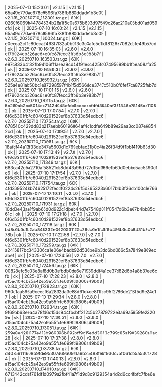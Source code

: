 | 2025-07-10 15:23:01 | v2.1.15 | v2.1.15 | 65a49c770ae678c9596fa738fb880ddade1b3c09 | v2.1.15_20250710_152301.tar.gz | 60K | 0260f6069b44784534b28a1f5c0a675b693d97549c26ac210a08bd01ad059cfd | ok |
| 2025-07-10 16:00:24 | v2.1.15 | v2.1.15 | 65a49c770ae678c9596fa738fb880ddade1b3c09 | v2.1.15_20250710_160024.tar.gz | 60K | e0eeca2cf1e80eca2463f7f32a0b013c3c3afc5c1fdf812657082dcfe49b57cd | ok |
| 2025-07-10 16:35:03 | v2.6.0 | v2.6.0 | ef79024cb326ac64e0fc87fecc3ffb6b3e983b7f | v2.6.0_20250710_163503.tar.gz | 60K | e97c833b4132fb94106ff1aeea9cd44f91ecc425fc07495699bb1fbea08afa25 | ok |
| 2025-07-10 16:59:32 | v2.6.0 | v2.6.0 | ef79024cb326ac64e0fc87fecc3ffb6b3e983b7f | v2.6.0_20250710_165932.tar.gz | 60K | 525a4e81ab50bc1e87298597f4b1f5d566dce3747c510b0f6fef7ca8725fab7d | ok |
| 2025-07-10 17:01:15 | v2.6.0 | v2.6.0 | ef79024cb326ac64e0fc87fecc3ffb6b3e983b7f | v2.6.0_20250710_170115.tar.gz | 60K | 5c260ab2ce5014ee7142d048efde6cececcfdfd8549af351846c78145ac11052 | ok |
| 2025-07-10 17:07:54 | v2.7.0 | v2.7.0 | 6f6d6301fb7c6040d291529ef8b37633d54edbc6 | v2.7.0_20250710_170754.tar.gz | 60K | 678540c429dd83b217aebb60196864af4c1cdfe649b89e29aa3cc087e68542cd | ok |
| 2025-07-10 17:09:51 | v2.7.0 | v2.7.0 | 6f6d6301fb7c6040d291529ef8b37633d54edbc6 | v2.7.0_20250710_170951.tar.gz | 60K | 18afdf44a13f33de347a5600d1c769ebfac21b0c4fa26f34d9f1bb1419b63d30 | ok |
| 2025-07-10 17:13:49 | v2.7.0 | v2.7.0 | 6f6d6301fb7c6040d291529ef8b37633d54edbc6 | v2.7.0_20250710_171349.tar.gz | 60K | 683ca42c5a2710af58521cb8dd43a96d727df5d366efb60d0ebbc5ac5390c1c6 | ok |
| 2025-07-10 17:17:54 | v2.7.0 | v2.7.0 | 6f6d6301fb7c6040d291529ef8b37633d54edbc6 | v2.7.0_20250710_171754.tar.gz | 60K | 4fd3695248b74625172fecdf0224c26f5d865323b6017b1b3f36db100c1e766a | ok |
| 2025-07-10 17:19:31 | v2.7.0 | v2.7.0 | 6f6d6301fb7c6040d291529ef8b37633d54edbc6 | v2.7.0_20250710_171931.tar.gz | 60K | 10dd0e43ae1f9ab65d0d922c1dbeb44d7e7548d011f0547d6b3e67b4bb85c61c | ok |
| 2025-07-10 17:21:18 | v2.7.0 | v2.7.0 | 6f6d6301fb7c6040d291529ef8b37633d54edbc6 | v2.7.0_20250710_172118.tar.gz | 60K | bd8c6b5c1b2ab848332e0620531125c29dc6e1fc6f9b493b5c0b8431b9c7778b | ok |
| 2025-07-10 17:22:58 | v2.7.0 | v2.7.0 | 6f6d6301fb7c6040d291529ef8b37633d54edbc6 | v2.7.0_20250710_172258.tar.gz | 60K | a2416817bc343306ca1e06e4badb92d536be9b3dc6bd066c5a7849e869ecabef | ok |
| 2025-07-10 17:24:56 | v2.7.0 | v2.7.0 | 6f6d6301fb7c6040d291529ef8b37633d54edbc6 | v2.7.0_20250710_172456.tar.gz | 60K | 00828efc5d03e8af8d0b3afbdb0de6e71939ddf4a1ce37d82d6b4a8b37ee6cfb | ok |
| 2025-07-10 17:28:23 | v2.8.0 | v2.8.0 | a15ac104cb25a42eb9a55fcfe699fd9806a49b09 | v2.8.0_20250710_172823.tar.gz | 60K | 960d1aa596a9ceeef6a2832da3e88d61d4ce8f1fcc95f2786de213f5d9e24c17 | ok |
| 2025-07-10 17:29:34 | v2.8.0 | v2.8.0 | a15ac104cb25a42eb9a55fcfe699fd9806a49b09 | v2.8.0_20250710_172934.tar.gz | 60K | 9f69bb63eea4a78f46c15dd944fbcbff212c5b27879722e3a69a5959fe23209e | ok |
| 2025-07-10 17:30:51 | v2.8.0 | v2.8.0 | a15ac104cb25a42eb9a55fcfe699fd9806a49b09 | v2.8.0_20250710_173051.tar.gz | 60K | 259e8e4281177e413b969396b692bff9c15edd3643c799c85a19039260a0ac28 | ok |
| 2025-07-10 17:37:38 | v2.8.0 | v2.8.0 | a15ac104cb25a42eb9a55fcfe699fd9806a49b09 | v2.8.0_20250710_173738.tar.gz | 60K | d40759111608b9fde95307469a09a1a9b25488febf930c75f061db5a530f7284 | ok |
| 2025-07-10 17:40:13 | v2.8.0 | v2.8.0 | a15ac104cb25a42eb9a55fcfe699fd9806a49b09 | v2.8.0_20250710_174013.tar.gz | 60K | 6713442cdaf761df1d0979a2fbf41a7f1d9d3c9129354a4d2d6cc4fbfc7fbe6e | ok |
